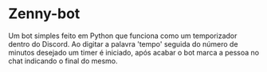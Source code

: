 # Zenny-bot
Um bot simples feito em Python que funciona como um temporizador dentro do Discord. 
Ao digitar a palavra 'tempo' seguida do número de minutos desejado um timer é iniciado, após acabar o bot marca a pessoa no chat indicando o final do mesmo.
